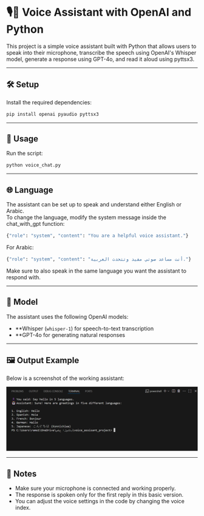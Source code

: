 # 🎙️🤖 Voice Assistant with OpenAI and Python

This project is a simple voice assistant built with Python that allows users to speak into their microphone, transcribe the speech using OpenAI's Whisper model, generate a response using GPT-4o, and read it aloud using pyttsx3.

---

## 🛠️ Setup

Install the required dependencies:
```bash
pip install openai pyaudio pyttsx3
```
---

## 🚀 Usage

Run the script:
```bash
python voice_chat.py
```
---

## 🌐 Language

The assistant can be set up to speak and understand either English or Arabic.  
To change the language, modify the system message inside the chat_with_gpt function:
```python
{"role": "system", "content": "You are a helpful voice assistant."}
```
For Arabic:
```python
{"role": "system", "content": "أنت مساعد صوتي مفيد وتتحدث العربية."}
```
Make sure to also speak in the same language you want the assistant to respond with.

---

## 🤖 Model

The assistant uses the following OpenAI models:

- **Whisper (`whisper-1`) for speech-to-text transcription
- **GPT-4o for generating natural responses

---

## 🖼️ Output Example

Below is a screenshot of the working assistant:

![output screenshot](output.png)

---

## 📌 Notes

- Make sure your microphone is connected and working properly.
- The response is spoken only for the first reply in this basic version.
- You can adjust the voice settings in the code by changing the voice index.
